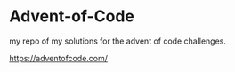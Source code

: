 # Advent-of-Code

my repo of my solutions for the advent of code challenges.

https://adventofcode.com/
